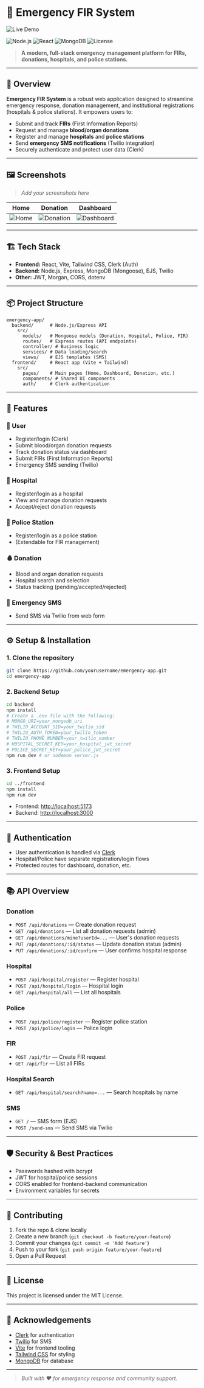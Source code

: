 # 🚨 Emergency FIR System

![Live Demo](https://life-long.vercel.app/)

![Node.js](https://img.shields.io/badge/Node.js-18.x-green?logo=node.js)
![React](https://img.shields.io/badge/React-18.x-blue?logo=react)
![MongoDB](https://img.shields.io/badge/MongoDB-%3E%3D4.0-brightgreen?logo=mongodb)
![License](https://img.shields.io/badge/license-MIT-lightgrey)

> **A modern, full-stack emergency management platform for FIRs, donations, hospitals, and police stations.**

---

## 🌟 Overview

**Emergency FIR System** is a robust web application designed to streamline emergency response, donation management, and institutional registrations (hospitals & police stations). It empowers users to:

- Submit and track **FIRs** (First Information Reports)
- Request and manage **blood/organ donations**
- Register and manage **hospitals** and **police stations**
- Send **emergency SMS notifications** (Twilio integration)
- Securely authenticate and protect user data (Clerk)

---

## 🖼️ Screenshots

> _Add your screenshots here_

| Home | Donation | Dashboard |
|------|----------|-----------|
| ![Home](docs/screenshots/home.png) | ![Donation](docs/screenshots/donation.png) | ![Dashboard](docs/screenshots/dashboard.png) |

---

## 🏗️ Tech Stack

- **Frontend:** React, Vite, Tailwind CSS, Clerk (Auth)
- **Backend:** Node.js, Express, MongoDB (Mongoose), EJS, Twilio
- **Other:** JWT, Morgan, CORS, dotenv

---

## 📦 Project Structure

```
emergency-app/
  backend/      # Node.js/Express API
    src/
      models/   # Mongoose models (Donation, Hospital, Police, FIR)
      routes/   # Express routes (API endpoints)
      controller/ # Business logic
      services/ # Data loading/search
      views/    # EJS templates (SMS)
  frontend/     # React app (Vite + Tailwind)
    src/
      pages/    # Main pages (Home, Dashboard, Donation, etc.)
      components/ # Shared UI components
      auth/     # Clerk authentication
```

---

## 🚀 Features

### 👤 User
- Register/login (Clerk)
- Submit blood/organ donation requests
- Track donation status via dashboard
- Submit FIRs (First Information Reports)
- Emergency SMS sending (Twilio)

### 🏥 Hospital
- Register/login as a hospital
- View and manage donation requests
- Accept/reject donation requests

### 🚓 Police Station
- Register/login as a police station
- (Extendable for FIR management)

### 🩸 Donation
- Blood and organ donation requests
- Hospital search and selection
- Status tracking (pending/accepted/rejected)

### 📱 Emergency SMS
- Send SMS via Twilio from web form

---

## ⚙️ Setup & Installation

### 1. **Clone the repository**
```bash
git clone https://github.com/yourusername/emergency-app.git
cd emergency-app
```

### 2. **Backend Setup**
```bash
cd backend
npm install
# Create a .env file with the following:
# MONGO_URI=your_mongodb_uri
# TWILIO_ACCOUNT_SID=your_twilio_sid
# TWILIO_AUTH_TOKEN=your_twilio_token
# TWILIO_PHONE_NUMBER=your_twilio_number
# HOSPITAL_SECRET_KEY=your_hospital_jwt_secret
# POLICE_SECRET_KEY=your_police_jwt_secret
npm run dev # or nodemon server.js
```

### 3. **Frontend Setup**
```bash
cd ../frontend
npm install
npm run dev
```

- Frontend: [http://localhost:5173](http://localhost:5173)
- Backend: [http://localhost:3000](http://localhost:3000)

---

## 🔑 Authentication
- User authentication is handled via [Clerk](https://clerk.com/)
- Hospital/Police have separate registration/login flows
- Protected routes for dashboard, donation, etc.

---

## 📚 API Overview

### Donation
- `POST /api/donations` — Create donation request
- `GET /api/donations` — List all donation requests (admin)
- `GET /api/donations/mine?userId=...` — User's donation requests
- `PUT /api/donations/:id/status` — Update donation status (admin)
- `PUT /api/donations/:id/confirm` — User confirms hospital response

### Hospital
- `POST /api/hospital/register` — Register hospital
- `POST /api/hospital/login` — Hospital login
- `GET /api/hospital/all` — List all hospitals

### Police
- `POST /api/police/register` — Register police station
- `POST /api/police/login` — Police login

### FIR
- `POST /api/fir` — Create FIR request
- `GET /api/fir` — List all FIRs

### Hospital Search
- `GET /api/hospital/search?name=...` — Search hospitals by name

### SMS
- `GET /` — SMS form (EJS)
- `POST /send-sms` — Send SMS via Twilio

---

## 🛡️ Security & Best Practices
- Passwords hashed with bcrypt
- JWT for hospital/police sessions
- CORS enabled for frontend-backend communication
- Environment variables for secrets

---

## 🤝 Contributing

1. Fork the repo & clone locally
2. Create a new branch (`git checkout -b feature/your-feature`)
3. Commit your changes (`git commit -m 'Add feature'`)
4. Push to your fork (`git push origin feature/your-feature`)
5. Open a Pull Request

---

## 📄 License

This project is licensed under the MIT License.

---

## 🙏 Acknowledgements
- [Clerk](https://clerk.com/) for authentication
- [Twilio](https://www.twilio.com/) for SMS
- [Vite](https://vitejs.dev/) for frontend tooling
- [Tailwind CSS](https://tailwindcss.com/) for styling
- [MongoDB](https://www.mongodb.com/) for database

---

> _Built with ❤️ for emergency response and community support._ 
